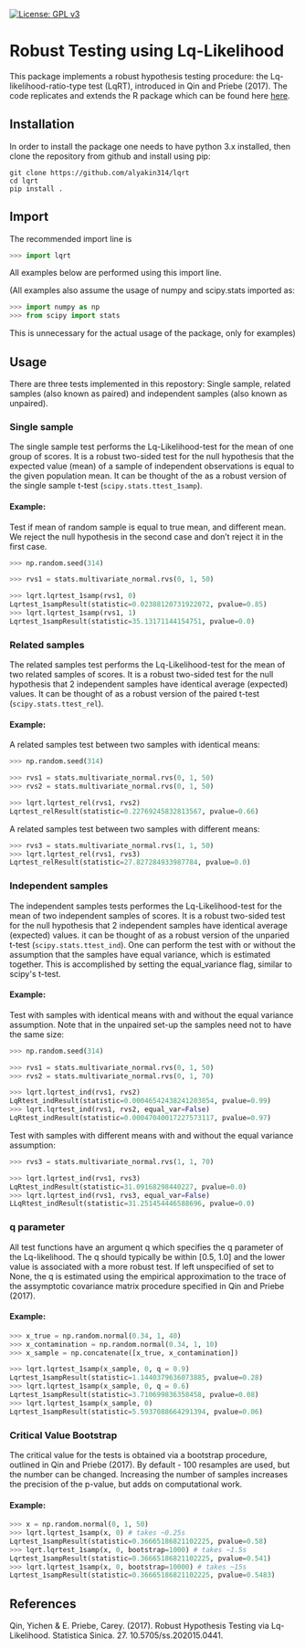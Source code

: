 [![License: GPL v3](https://img.shields.io/badge/License-GPLv3-blue.svg)](https://www.gnu.org/licenses/gpl-3.0)

# Robust Testing using Lq-Likelihood

This package implements a robust hypothesis testing procedure: the 
Lq-likelihood-ratio-type test (LqRT), introduced in Qin and Priebe (2017).
The code replicates and extends the R package which can be found here
[here](http://homepages.uc.edu/~qinyn/LqLR/).

## Installation

In order to install the package one needs to have python 3.x installed, then
 clone the repository from github and install using pip:
```
git clone https://github.com/alyakin314/lqrt
cd lqrt
pip install .
```

## Import
The recommended import line is 
```python
>>> import lqrt
```
All examples below are performed using this import line.

(All examples also assume the usage of numpy and scipy.stats imported as:
```python
>>> import numpy as np
>>> from scipy import stats
```
This is unnecessary for the actual usage of the package, only for examples)


## Usage
There are three tests implemented in this repostory: Single sample, related 
samples (also known as paired) and independent samples (also known as 
unpaired). 

### Single sample
The single sample test performs the Lq-Likelihood-test for the mean of one group
of scores.
It is a robust two-sided test for the null hypothesis that the expected 
value (mean) of a sample of independent observations is equal to the given
population mean.
It can be thought of the as a robust version of the single sample t-test
(`scipy.stats.ttest_1samp`).

#### Example:

Test if mean of random sample is equal to true mean, and different mean. We
reject the null hypothesis in the second case and don’t reject it in the first
case.
```python
>>> np.random.seed(314)

>>> rvs1 = stats.multivariate_normal.rvs(0, 1, 50)

>>> lqrt.lqrtest_1samp(rvs1, 0)
Lqrtest_1sampResult(statistic=0.02388120731922072, pvalue=0.85)
>>> lqrt.lqrtest_1samp(rvs1, 1)
Lqrtest_1sampResult(statistic=35.13171144154751, pvalue=0.0)
```

### Related samples
The related samples test performs the Lq-Likelihood-test for the mean of 
two related samples of scores.
It is a robust two-sided test for the null hypothesis that 2 independent 
samples have identical average (expected) values.
It can be thought of as a robust version of the paired t-test 
(`scipy.stats.ttest_rel`).

#### Example:
A related samples test between two samples with identical means:
```python
>>> np.random.seed(314)

>>> rvs1 = stats.multivariate_normal.rvs(0, 1, 50)
>>> rvs2 = stats.multivariate_normal.rvs(0, 1, 50)

>>> lqrt.lqrtest_rel(rvs1, rvs2)
Lqrtest_relResult(statistic=0.22769245832813567, pvalue=0.66)
```

A related samples test between two samples with different means:

```python
>>> rvs3 = stats.multivariate_normal.rvs(1, 1, 50)
>>> lqrt.lqrtest_rel(rvs1, rvs3)
Lqrtest_relResult(statistic=27.827284933987784, pvalue=0.0)
```

### Independent samples
The independent samples tests performes the Lq-Likelihood-test for the mean
 of two independent samples of scores.
It is a robust two-sided test for the null hypothesis that 2 independent
samples have identical average (expected) values. 
it can be thought of as a robust version of the unparied t-test 
(`scipy.stats.ttest_ind`).
One can perform the test with or without the assumption that the samples have
 equal variance, which is estimated together. 
This is accomplished by setting the equal\_variance flag, similar to scipy's
t-test.

#### Example:
Test with samples with identical means with and without the equal variance
assumption. Note that in the unpaired set-up the samples need not to have
the same size:
```python
>>> np.random.seed(314)

>>> rvs1 = stats.multivariate_normal.rvs(0, 1, 50)
>>> rvs2 = stats.multivariate_normal.rvs(0, 1, 70)

>>> lqrt.lqrtest_ind(rvs1, rvs2)
LqRtest_indResult(statistic=0.00046542438241203854, pvalue=0.99)
>>> lqrt.lqrtest_ind(rvs1, rvs2, equal_var=False)
LqRtest_indResult(statistic=0.00047040017227573117, pvalue=0.97)
```

Test with samples with different means with and without the equal variance
assumption:

```python
>>> rvs3 = stats.multivariate_normal.rvs(1, 1, 70)

>>> lqrt.lqrtest_ind(rvs1, rvs3)
LqRtest_indResult(statistic=31.09168298440227, pvalue=0.0)
>>> lqrt.lqrtest_ind(rvs1, rvs3, equal_var=False)
LLqRtest_indResult(statistic=31.251454446588696, pvalue=0.0)
```

### q parameter
All test functions have an argument q which specifies the q parameter of 
the Lq-likelihood. The q should typically be within [0.5, 1.0] and the 
lower value is associated with a more robust test. If left unspecified of
set to None, the q is estimated using the empirical approximation to the
trace of the assymptotic covariance matrix procedure specified in Qin and
Priebe (2017).

#### Example:
```python
>>> x_true = np.random.normal(0.34, 1, 40)
>>> x_contamination = np.random.normal(0.34, 1, 10)
>>> x_sample = np.concatenate([x_true, x_contamination])

>>> lqrt.lqrtest_1samp(x_sample, 0, q = 0.9)
Lqrtest_1sampResult(statistic=1.1440379636073885, pvalue=0.28)
>>> lqrt.lqrtest_1samp(x_sample, 0, q = 0.6)
Lqrtest_1sampResult(statistic=3.710699836358458, pvalue=0.08)
>>> lqrt.lqrtest_1samp(x_sample, 0)
Lqrtest_1sampResult(statistic=5.5937088664291394, pvalue=0.06)
```

### Critical Value Bootstrap
The critical value for the tests is obtained via a bootstrap procedure, 
outlined in Qin and Priebe (2017). By default - 100 resamples are used,
but the number can be changed. Increasing the number of samples increases
the precision of the p-value, but adds on computational work.

#### Example:
```python
>>> x = np.random.normal(0, 1, 50)
>>> lqrt.lqrtest_1samp(x, 0) # takes ~0.25s
Lqrtest_1sampResult(statistic=0.36665186821102225, pvalue=0.58)
>>> lqrt.lqrtest_1samp(x, 0, bootstrap=1000) # takes ~1.5s
Lqrtest_1sampResult(statistic=0.36665186821102225, pvalue=0.541)
>>> lqrt.lqrtest_1samp(x, 0, bootstrap=10000) # takes ~15s
Lqrtest_1sampResult(statistic=0.36665186821102225, pvalue=0.5483)
```

## References
Qin, Yichen & E. Priebe, Carey. (2017). Robust Hypothesis Testing via Lq-Likelihood. Statistica Sinica. 27. 10.5705/ss.202015.0441. 
